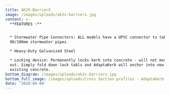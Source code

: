 ```yaml
---
title: AK2X-BarrierX
image: /images/uploads/ak2x-barrierx.jpg
content: >-
  **FEATURES :**


  * Stormwater Pipe Connectors: ALL models have a UPVC connector to take either
  90/100mm stormwater pipes

  * Heavy-Duty Galvanized Steel

  * Locking device: Permanently locks kerb into concrete - will not move or pop
  out. Simply fold down lock tabls and AdaptaKerb will anchor into new or
  existing concrete.
bottom_diagram: /images/uploads/ak2x-barrierx.jpg
bottom_full_image: /images/uploads/Cross Section profiles - AdaptaKerb-large.png
date: '2018-04-04'
---
```


